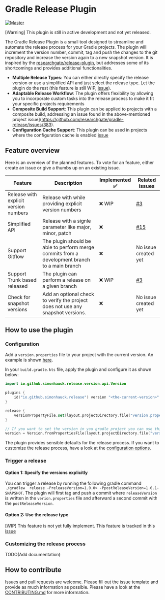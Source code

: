 # Gradle Release Plugin

[![Master](https://github.com/simonhauck/gradle-release-plugin/actions/workflows/on-master-push.yml/badge.svg)](https://github.com/simonhauck/gradle-release-plugin/actions/workflows/on-master-push.yml)

[Warning] This plugin is still in active development and not yet released.

The Gradle Release Plugin is a small tool designed to streamline and automate the release process for your Gradle
projects. The plugin will increment the version number, commit, tag and push the changes to the git repository and
increase the version again to a new snapshot version. It is inspired by
the [researchgate/release-plugin](https://github.com/researchgate/gradle-release), but
addresses some of its shortcomings and provides additional functionalities.

- **Multiple Release Types**: You can either directly specify the release version or use a simplified API and just
  select the release type. Let the plugin do the rest (this feature is still
  WIP, [issue](https://github.com/simonhauck/gradle-release-plugin/issues/15)).
- **Adaptable Release Workflow**: The plugin offers flexibility by allowing you to incorporate custom tasks into the
  release process to make it fit your specific projects requirements
- **Composite Build Support**: This plugin can be applied to projects with a composite build, addressing an issue
  found in the above-mentioned project issue](https://github.com/researchgate/gradle-release/issues/383).
- **Configuration Cache Support**: This plugin can be used in projects where the configuration cache is
  enabled [issue](https://github.com/researchgate/gradle-release/issues/346)

## Feature overview

Here is an overview of the planned features. To vote for an feature, either create an issue or give a thumbs up on an
existing issue.

| **Feature**                           | **Description**                                                                               | **Implemented** :white_check_mark: | **Related issues**                                                   |
|---------------------------------------|-----------------------------------------------------------------------------------------------|-----------------|----------------------------------------------------------------------|
| Release with explicit version numbers | Release with while providing explicit version numbers                                         | :x: WIP          | [#3](https://github.com/simonhauck/gradle-release-plugin/issues/3)   |
| Simplified API                        | Release with a signle parameter like major, minor, patch                                      | :x:              | [#15](https://github.com/simonhauck/gradle-release-plugin/issues/15) |
| Support Gitflow                       | The plugin should be able to perform merge commits from a development branch to a main branch | :x:              | No issue created yet                                                 |
| Support Trunk based released          | The plugin can perform a release on a given branch                                            | :x:  WIP         | [#3](https://github.com/simonhauck/gradle-release-plugin/issues/3)   |
| Check for snapshot versions           | Add an optional check to verify the project does not use any snapshot versions.               | :x:              | No issue created yet                                                 |

## How to use the plugin

### Configuration

Add a `version.properties` file to your project with the current version. An example is
shown [here](version.properties).

In your `build.gradle.kts` file, apply the plugin and configure it as shown below:

```kotlin
import io.github.simonhauck.release.version.api.Version

plugins {
    id("io.github.simonhauck.release") version "<the-current-version>"
}

release {
    versionPropertyFile.set(layout.projectDirectory.file("version.properties"))
}

// If you want to set the version in you gradle project you can use this helper method
version = Version.fromPropertiesFile(layout.projectDirectory.file("version.properties").asFile)
```

The plugin provides sensible defaults for the release process. If you want to customize the release process, have a look
at the [configuration options](release-plugin/src/main/kotlin/io/github/simonhauck/release/plugin/ReleaseExtension.kt).

### Trigger a release

#### Option 1: Specify the versions explicitly

You can trigger a release by running the following gradle
command  `./gradlew  release -PreleaseVersion=1.0.0> -PpostReleaseVersion=1.0.1-SNAPSHOT`. The plugin will first tag and
push a commit where `releaseVersion` is written in the `verion.properties` file and afterward a second commit with
the `postReleaseVersion`.

#### Option 2: Use the release type

[WIP] This feature is not yet fully implement. This feature is tracked in
this [issue](https://github.com/simonhauck/gradle-release-plugin/issues/15)

### Customizing the release process

TODO(Add documentation)

## How to contribute

Issues and pull requests are welcome. Please fill out the issue template and provide as much information as possible.
Please have a look at the [CONTRIBUTING.md](CONTRIBUTING.md) for more information.
